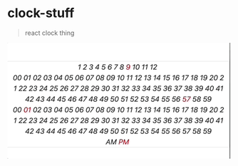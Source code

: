 # clock-stuff

> react clock thing

<a href='https://adnjoo.github.io/clock-stuff/'>
<img src='./pre.gif' >
</a>
